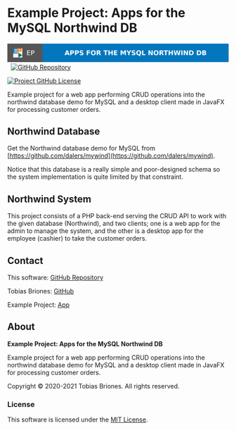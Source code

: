 # Example Project: Apps for the MySQL Northwind DB

[![EP](https://raw.githubusercontent.com/TobiasBriones/images/main/example-projects/example.dev.fullstack.apps-for-mysql-northwind-db/badge.svg)](https://tobiasbriones.github.io/example-project/ep/apps-for-mysql-northwind-db)
&nbsp;
[![GitHub Repository](https://raw.githubusercontent.com/TobiasBriones/general-images/main/example-projects/badges/ep-gh-repo-badge.svg)](https://github.com/TobiasBriones/example.dev.fullstack.apps-for-mysql-northwind-db)

[![Project GitHub License](https://img.shields.io/github/license/TobiasBriones/example.dev.fullstack.apps-for-mysql-northwind-db.svg?style=flat-square)](https://github.com/TobiasBriones/example.dev.fullstack.apps-for-mysql-northwind-db/blob/main/LICENSE)

Example project for a web app performing CRUD operations into the northwind database demo for MySQL
and a desktop client made in JavaFX for processing customer orders.

## Northwind Database

Get the Northwind database demo for MySQL
from [https://github.com/dalers/mywind](https://github.com/dalers/mywind).

Notice that this database is a really simple and poor-designed schema so the system implementation
is quite limited by that constraint.

## Northwind System

This project consists of a PHP back-end serving the CRUD API to work with the given database 
(Northwind), and two clients; one is a web app for the admin to manage the system, and the other is a
desktop app for the employee (cashier) to take the customer orders.

## Contact

This software: [GitHub Repository](https://github.com/TobiasBriones/example.dev.fullstack.apps-for-mysql-northwind-db)

Tobias Briones: [GitHub](https://github.com/TobiasBriones)

Example Project: [App](https://tobiasbriones.github.io/example-project)

## About

**Example Project: Apps for the MySQL Northwind DB**

Example project for a web app performing CRUD operations into the northwind database demo for MySQL
and a desktop client made in JavaFX for processing customer orders.

Copyright © 2020-2021 Tobias Briones. All rights reserved.

### License

This software is licensed under the [MIT License](./LICENSE).
